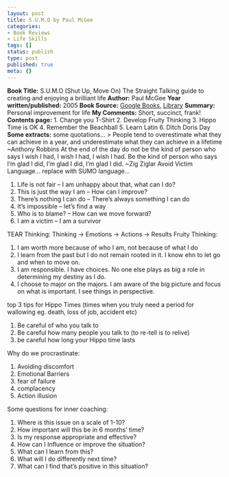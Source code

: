 ```yaml
---
layout: post
title: S.U.M.O by Paul McGee
categories:
- Book Reviews
- Life Skills
tags: []
status: publish
type: post
published: true
meta: {}
---
```

**Book Title:** S.U.M.O (Shut Up, Move On) The Straight Talking guide to creating and enjoying a brilliant life **Author:** Paul McGee **Year written/published:** 2005 **Book Source:** [Google Books](http://books.google.com/books?id=6R6XGAAACAAJ&dq=S.U.M.O+(Shut+Up,+Move+On)), [Library](http://vistaweb.nlb.gov.sg/cgi-bin/cw_cgi?fullRecord+7646+3002+12558135+1+2) **Summary:** Personal improvement for life **My Comments:** Short, succinct, frank! **Contents page:** 1. Change you T-Shirt 2. Develop Fruity Thinking 3. Hippo Time is OK 4. Remember the Beachball 5. Learn Latin 6. Ditch Doris Day **Some extracts:** some quotations… > People tend to overestimate what they can achieve in a year, and underestimate what they can achieve in a lifetime ~Anthony Robbins At the end of the day do not be the kind of person who says I wish I had, I wish I had, I wish I had. Be the kind of person who says I’m glad I did, I’m glad I did, I’m glad I did. ~Zig Ziglar
Avoid Victim Language… replace with SUMO language…
1. Life is not fair – I am unhappy about that, what can I do?
2. This is just the way I am – How can I improve?
3. There’s nothing I can do – There’s always something I can do
4. It’s impossible – let’s find a way
5. Who is to blame? – How can we move forward?
6. I am a victim – I am a survivor

TEAR Thinking: Thinking -> Emotions -> Actions -> Results Fruity Thinking:
1. I am worth more because of who I am, not because of what I do
2. I learn from the past but I do not remain rooted in it. I know ehn to let go and when to move on.
3. I am responsible. I have choices. No one else plays as big a role in determining my destiny as I do.
4. I choose to major on the majors. I am aware of the big picture and focus on what is important. I see things in perspective.

top 3 tips for Hippo Times (times when you truly need a period for wallowing eg. death, loss of job, accident etc)
1. Be careful of who you talk to
2. Be careful how many people you talk to (to re-tell is to relive)
3. be careful how long your Hippo time lasts

Why do we procrastinate:
1. Avoiding discomfort
2. Emotional Barriers
3. fear of failure
4. complacency
5. Action illusion

Some questions for inner coaching:
1. Where is this issue on a scale of 1-10?
2. How important will this be in 6 months’ time?
3. Is my response appropriate and effective?
4. How can I Influence or improve the situation?
5. What can I learn from this?
6. What will I do differently next time?
7. What can I find that’s positive in this situation?
